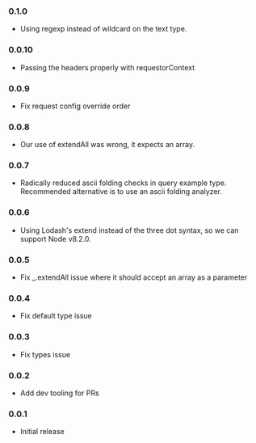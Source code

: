 ﻿### 0.1.0
- Using regexp instead of wildcard on the text type.

### 0.0.10
- Passing the headers properly with requestorContext

### 0.0.9
- Fix request config override order

### 0.0.8
- Our use of extendAll was wrong, it expects an array.

### 0.0.7
- Radically reduced ascii folding checks in query example type. Recommended alternative is to use an ascii folding analyzer.

### 0.0.6

- Using Lodash's extend instead of the three dot syntax, so we can
  support Node v8.2.0.

### 0.0.5

- Fix _.extendAll issue where it should accept an array as a parameter

### 0.0.4

- Fix default type issue

### 0.0.3

- Fix types issue

### 0.0.2

- Add dev tooling for PRs

### 0.0.1

- Initial release
